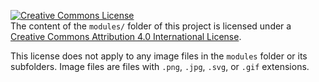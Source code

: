 <a rel="license" href="https://creativecommons.org/licenses/by/4.0/"><img alt="Creative Commons License" style="border-width:0" src="https://i.creativecommons.org/l/by/4.0/88x31.png" /></a><br />The content of the `modules/` folder of this project is licensed under a <a rel="license" href="https://creativecommons.org/licenses/by/4.0/">Creative Commons Attribution 4.0 International License</a>.

This license does not apply to any image files in the `modules` folder or its subfolders.
Image files are files with `.png`, `.jpg`, `.svg`, or `.gif` extensions.
